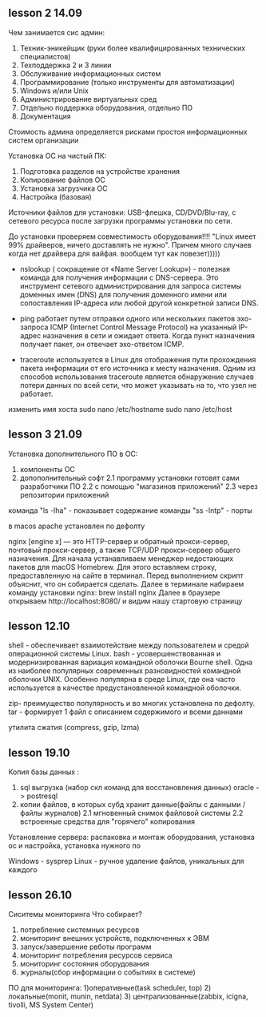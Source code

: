 
## lesson 2 14.09
Чем занимается сис админ:
1. Техник-эникейщик (руки более квалифицированных технических специалистов)
2. Техподдержка 2 и 3 линии 
3. Обслуживание информационных систем
4. Программирование (только инструменты для автоматизации) 
5. Windows и/или Unix
6. Администрирование виртуальных сред
7. Отдельно поддержка оборудования, отдельно ПО
8. Документация 

Стоимость админа определяется рисками простоя информационных систем организации 

Установка ОС на чистый ПК:
1. Подготовка разделов на устройстве хранения
2. Копирование файлов ОС 
3. Установка загрузчика ОС
4. Настройка (базовая) 

Источники файлов для установки: USB-флешка, CD/DVD/Blu-ray, с сетевого ресурса после загрузки программы установки по сети.

До установки проверяем совместимость оборудования!!!!
"Linux имеет 99% драйверов, ничего доставлять не нужно". Причем много случаев когда нет драйвера для вайфая. вообщем тут как повезет)))))

- nslookup ( сокращение от «Name Server Lookup») - полезная команда для получения информации с DNS-сервера. Это инструмент сетевого администрирования для запроса системы доменных имен (DNS) для получения доменного имени или сопоставления IP-адреса или любой другой конкретной записи DNS.
- ping работает путем отправки одного или нескольких пакетов эхо-запроса ICMP (Internet Control Message Protocol) на указанный IP-адрес назначения в сети и ожидает ответа. Когда пункт назначения получает пакет, он отвечает эхо-ответом ICMP.

- traceroute используется в Linux для отображения пути прохождения пакета информации от его источника к месту назначения. Одним из способов использования traceroute является обнаружение случаев потери данных по всей сети, что может указывать на то, что узел не работает.

изменить имя хоста
sudo nano /etc/hostname
sudo nano /etc/host

## lesson 3 21.09
Установка дополнительного ПО в ОС:
1. компоненты ОС
2. допополнительный софт
    2.1 программу установки готовят сами разработчики ПО
    2.2 с помощью "магазинов приложений"
    2.3 через репозитории приложений 


команда "ls -lha" -  показывает содержание 
команды "ss -lntp" - порты  

в macos apache установлен по дефолту 

nginx [engine x] — это HTTP-сервер и обратный прокси-сервер, почтовый
прокси-сервер, а также TCP/UDP прокси-сервер общего назначения. 
Для начала устанавливаем менеджер недостающих пакетов для macOS
Homebrew. Для этого вставляем строку, предоставленную на сайте в
терминал. Перед
выполнением скрипт
объяснит, что он собирается
сделать.
Далее в терминале набираем команду установки nginx:
brew install nginx
Далее в браузере открываем http://localhost:8080/ и видим нашу стартовую страницу

## lesson 12.10
shell - обеспечивает взаимотействие между пользователем и средой операционной системы Linux. 
bash -  усовершенствованная и модернизированная вариация командной оболочки Bourne shell. Одна из наиболее популярных современных разновидностей командной оболочки UNIX. Особенно популярна в среде Linux, где она часто используется в качестве предустановленной командной оболочки.

zip- преимущество популярность и во многих установлена по дефолту.
tar - формирует 1 файл с описанием содержимого и всеми даннами 

утилита сжатия (compress, gzip, lzma)

## lesson 19.10
Копия базы данных : 
1. sql выгрузка (набор скл команд для восстановления данных)
oracle -> postresql
2. копии файлов, в которых субд хранит данные(файлы с данными / файлы журналов)
    2.1 мгновенный снимок файловой системы 
    2.2 встроенные средства для "горячего" копирования 

Установление сервера: распаковка и монтаж оборудования, установка ос и настройка, установка нужного по

Windows - sysprep
Linux - ручное удаление файлов, уникальных для каждого 

## lesson 26.10
Сиситемы мониторинга
Что собирает?
1) потребление системных ресурсов
2) мониторинг внешних устройств, подключенных к ЭВМ
3) запуск/завершение рвботы программ
4) мониторинг потребления ресурсов сервиса
5) мониторинг состояния оборудования
6) журналы(сбор информации о событиях в системе)

ПО для мониторинга:
1)оперативные(task scheduler, top)
2) локальные(monit, munin, netdata)
3) централизованные(zabbix, icigna, tivolli, MS System Center)
